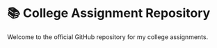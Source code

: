 # 📚 College Assignment Repository

Welcome to the official GitHub repository for my college assignments.




